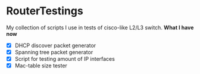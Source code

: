 # RouterTestings
My collection of scripts I use in tests of cisco-like L2/L3 switch.
**What I have now**
- [X] DHCP discover packet generator
- [X] Spanning tree packet generator
- [X] Script for testing amount of IP interfaces
- [X] Mac-table size tester
